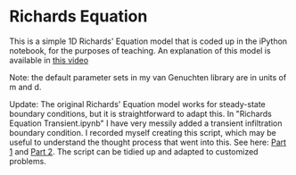 # Richards Equation

This is a simple 1D Richards' Equation model that is coded up in the iPython notebook, for the purposes of teaching. An explanation of this model is available in [this video](https://www.youtube.com/watch?v=1nNYO9XL6wc)

Note: the default parameter sets in my van Genuchten library are in units of m and d.

Update: The original Richards' Equation model works for steady-state boundary conditions, but it is straightforward to adapt this. In "Richards Equation Transient.ipynb" I have very messily added a transient infiltration boundary condition. I recorded myself creating this script, which may be useful to understand the thought process that went into this. See here: [Part 1](https://www.youtube.com/Dvs8q8z4ct4) and [Part 2](https://www.youtube.com/3pobfxdr81w). The script can be tidied up and adapted to customized problems.
